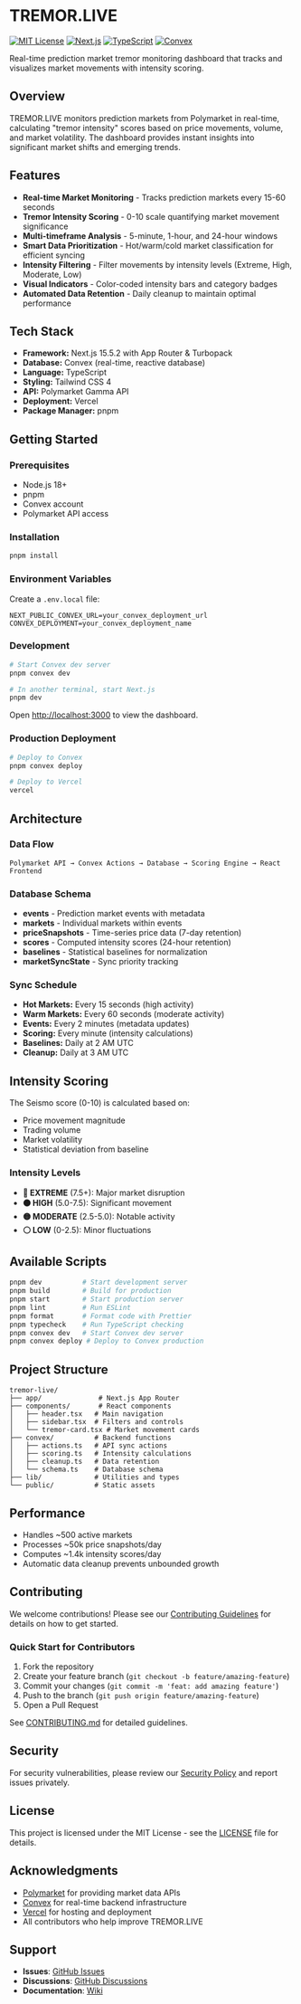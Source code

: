 # TREMOR.LIVE

[![MIT License](https://img.shields.io/badge/License-MIT-blue.svg)](LICENSE)
[![Next.js](https://img.shields.io/badge/Next.js-15.5-black)](https://nextjs.org/)
[![TypeScript](https://img.shields.io/badge/TypeScript-5.0-blue)](https://www.typescriptlang.org/)
[![Convex](https://img.shields.io/badge/Convex-Realtime-orange)](https://convex.dev/)

Real-time prediction market tremor monitoring dashboard that tracks and visualizes market movements with intensity scoring.

<!-- ![TREMOR.LIVE Dashboard](https://github.com/sculptdotfun/tremor/assets/tremor-preview.png) -->

## Overview

TREMOR.LIVE monitors prediction markets from Polymarket in real-time, calculating "tremor intensity" scores based on price movements, volume, and market volatility. The dashboard provides instant insights into significant market shifts and emerging trends.

## Features

- **Real-time Market Monitoring** - Tracks prediction markets every 15-60 seconds
- **Tremor Intensity Scoring** - 0-10 scale quantifying market movement significance
- **Multi-timeframe Analysis** - 5-minute, 1-hour, and 24-hour windows
- **Smart Data Prioritization** - Hot/warm/cold market classification for efficient syncing
- **Intensity Filtering** - Filter movements by intensity levels (Extreme, High, Moderate, Low)
- **Visual Indicators** - Color-coded intensity bars and category badges
- **Automated Data Retention** - Daily cleanup to maintain optimal performance

## Tech Stack

- **Framework:** Next.js 15.5.2 with App Router & Turbopack
- **Database:** Convex (real-time, reactive database)
- **Language:** TypeScript
- **Styling:** Tailwind CSS 4
- **API:** Polymarket Gamma API
- **Deployment:** Vercel
- **Package Manager:** pnpm

## Getting Started

### Prerequisites

- Node.js 18+
- pnpm
- Convex account
- Polymarket API access

### Installation

```bash
pnpm install
```

### Environment Variables

Create a `.env.local` file:

```env
NEXT_PUBLIC_CONVEX_URL=your_convex_deployment_url
CONVEX_DEPLOYMENT=your_convex_deployment_name
```

### Development

```bash
# Start Convex dev server
pnpm convex dev

# In another terminal, start Next.js
pnpm dev
```

Open [http://localhost:3000](http://localhost:3000) to view the dashboard.

### Production Deployment

```bash
# Deploy to Convex
pnpm convex deploy

# Deploy to Vercel
vercel
```

## Architecture

### Data Flow

```
Polymarket API → Convex Actions → Database → Scoring Engine → React Frontend
```

### Database Schema

- **events** - Prediction market events with metadata
- **markets** - Individual markets within events
- **priceSnapshots** - Time-series price data (7-day retention)
- **scores** - Computed intensity scores (24-hour retention)
- **baselines** - Statistical baselines for normalization
- **marketSyncState** - Sync priority tracking

### Sync Schedule

- **Hot Markets:** Every 15 seconds (high activity)
- **Warm Markets:** Every 60 seconds (moderate activity)
- **Events:** Every 2 minutes (metadata updates)
- **Scoring:** Every minute (intensity calculations)
- **Baselines:** Daily at 2 AM UTC
- **Cleanup:** Daily at 3 AM UTC

## Intensity Scoring

The Seismo score (0-10) is calculated based on:
- Price movement magnitude
- Trading volume
- Market volatility
- Statistical deviation from baseline

### Intensity Levels

- **🔴 EXTREME** (7.5+): Major market disruption
- **🟠 HIGH** (5.0-7.5): Significant movement
- **🟡 MODERATE** (2.5-5.0): Notable activity
- **⚪ LOW** (0-2.5): Minor fluctuations

## Available Scripts

```bash
pnpm dev          # Start development server
pnpm build        # Build for production
pnpm start        # Start production server
pnpm lint         # Run ESLint
pnpm format       # Format code with Prettier
pnpm typecheck    # Run TypeScript checking
pnpm convex dev   # Start Convex dev server
pnpm convex deploy # Deploy to Convex production
```

## Project Structure

```
tremor-live/
├── app/              # Next.js App Router
├── components/       # React components
│   ├── header.tsx   # Main navigation
│   ├── sidebar.tsx  # Filters and controls
│   └── tremor-card.tsx # Market movement cards
├── convex/          # Backend functions
│   ├── actions.ts   # API sync actions
│   ├── scoring.ts   # Intensity calculations
│   ├── cleanup.ts   # Data retention
│   └── schema.ts    # Database schema
├── lib/             # Utilities and types
└── public/          # Static assets
```

## Performance

- Handles ~500 active markets
- Processes ~50k price snapshots/day
- Computes ~1.4k intensity scores/day
- Automatic data cleanup prevents unbounded growth

## Contributing

We welcome contributions! Please see our [Contributing Guidelines](CONTRIBUTING.md) for details on how to get started.

### Quick Start for Contributors

1. Fork the repository
2. Create your feature branch (`git checkout -b feature/amazing-feature`)
3. Commit your changes (`git commit -m 'feat: add amazing feature'`)
4. Push to the branch (`git push origin feature/amazing-feature`)
5. Open a Pull Request

See [CONTRIBUTING.md](CONTRIBUTING.md) for detailed guidelines.

## Security

For security vulnerabilities, please review our [Security Policy](SECURITY.md) and report issues privately.

## License

This project is licensed under the MIT License - see the [LICENSE](LICENSE) file for details.

## Acknowledgments

- [Polymarket](https://polymarket.com) for providing market data APIs
- [Convex](https://convex.dev) for real-time backend infrastructure
- [Vercel](https://vercel.com) for hosting and deployment
- All contributors who help improve TREMOR.LIVE

## Support

- **Issues**: [GitHub Issues](https://github.com/sculptdotfun/tremor/issues)
- **Discussions**: [GitHub Discussions](https://github.com/sculptdotfun/tremor/discussions)
- **Documentation**: [Wiki](https://github.com/sculptdotfun/tremor/wiki)